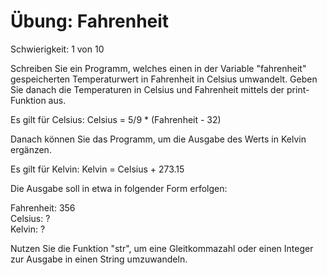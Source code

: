 # Übung: Fahrenheit

Schwierigkeit: 1 von 10

Schreiben Sie ein Programm, welches einen in der Variable "fahrenheit" gespeicherten
Temperaturwert in Fahrenheit in Celsius umwandelt. Geben Sie danach die Temperaturen
in Celsius und Fahrenheit mittels der print-Funktion aus.

Es gilt für Celsius: Celsius = 5/9 * (Fahrenheit - 32)

Danach können Sie das Programm, um die Ausgabe des Werts in Kelvin ergänzen.

Es gilt für Kelvin: Kelvin = Celsius + 273.15

Die Ausgabe soll in etwa in folgender Form erfolgen:

Fahrenheit: 356  
Celsius: ?  
Kelvin: ?  

Nutzen Sie die Funktion "str", um eine Gleitkommazahl oder einen Integer
zur Ausgabe in einen String umzuwandeln.